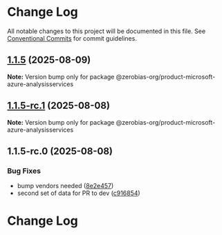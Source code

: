 # Change Log

All notable changes to this project will be documented in this file.
See [Conventional Commits](https://conventionalcommits.org) for commit guidelines.

## [1.1.5](https://github.com/zerobias-org/product/compare/@zerobias-org/product-microsoft-azure-analysisservices@1.1.5-rc.1...@zerobias-org/product-microsoft-azure-analysisservices@1.1.5) (2025-08-09)

**Note:** Version bump only for package @zerobias-org/product-microsoft-azure-analysisservices





## [1.1.5-rc.1](https://github.com/zerobias-org/product/compare/@zerobias-org/product-microsoft-azure-analysisservices@1.1.5-rc.0...@zerobias-org/product-microsoft-azure-analysisservices@1.1.5-rc.1) (2025-08-08)

**Note:** Version bump only for package @zerobias-org/product-microsoft-azure-analysisservices





## 1.1.5-rc.0 (2025-08-08)


### Bug Fixes

* bump vendors needed ([8e2e457](https://github.com/zerobias-org/product/commit/8e2e457e0b5d7141a05e8f2c178bc2854f2b7178))
* second set of data for PR to dev ([c916854](https://github.com/zerobias-org/product/commit/c916854bcf229b1c2042ffdea18472d66a061aaf))





# Change Log

